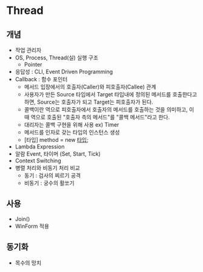 # Thread
## 개념
- 작업 관리자
- OS, Process, Thread(실) 실행 구조
    - Pointer
- 응답성 : CLI, Event Driven Programming
- Callback : 함수 포인터
    - 메서드 입장에서의 호출자(Caller)와 피호출자(Callee) 관계
    - 사용자가 만든 Source 타입에서 Target 타입내에 정의된 메서드를 호출한다고 하면, Source는 호출자가 되고 Target는 피호출자가 된다.
    - 콜백이란 역으로 피호출자에서 호출자의 메서드를 호출하는 것을 의미하고, 이때 역으로 호출된 "호출자 측의 메서드"를 "콜백 메서드"라고 한다.
    - 대리자는 콜백 구현을 위해 사용 ex) Timer
    - 메서드를 인자로 갖는 타입의 인스턴스 생성
    - [타입] method = new [타입](Class.Method);
- Lambda Expression
- 알람 Event, 타이머 (Set, Start, Tick)
- Context Switching
- 병렬 처리와 비동기 처리 비교
    - 동기 : 검사의 찌르기 공격
    - 비동기 : 궁수의 활쏘기
## 사용
- Join()
- WinForm 적용
## 동기화
- 목수의 망치